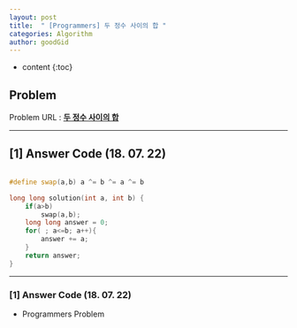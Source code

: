 ```yaml
---
layout: post
title:  " [Programmers] 두 정수 사이의 합 "
categories: Algorithm
author: goodGid
---
```

* content
{:toc}


## Problem 
Problem URL : **[두 정수 사이의 합](https://programmers.co.kr/learn/courses/30/lessons/12912)**

---

## [1] Answer Code (18. 07. 22)

``` cpp

#define swap(a,b) a ^= b ^= a ^= b

long long solution(int a, int b) {
    if(a>b)
        swap(a,b);
    long long answer = 0;
    for( ; a<=b; a++){
        answer += a;
    }
    return answer;
}
```

---


### [1] Answer Code (18. 07. 22)

* Programmers Problem
